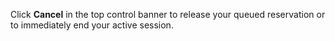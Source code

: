 Click **Cancel** in the top control banner to release your queued reservation or to immediately end your active session.
